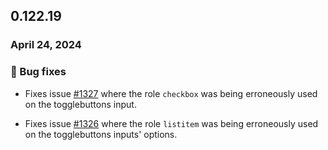 ## 0.122.19

### April 24, 2024

### 🐛 Bug fixes

- Fixes issue [#1327](https://github.com/formkit/formkit/issues/1327) where the role `checkbox` was being erroneously used on the togglebuttons input.

- Fixes issue [#1326](https://github.com/formkit/formkit/issues/1326) where the role `listitem` was being erroneously used on the togglebuttons inputs' options.
